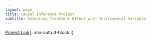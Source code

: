 ```yaml
---
layout: page
title: Causal Inference Project
subtitle: Detecting Treatment Effect with Instrumental Variable  
---
```

[Project Link](https://htmlpreview.github.io/?https://github.com/elainekjchiu/elainekjchiu.github.io/blob/c0ef6f8604aeb3eac3d1fa785fed4c716838e6c6/project.html){: .mx-auto.d-block :}

